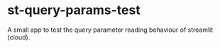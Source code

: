 # st-query-params-test
A small app to test the query parameter reading behaviour of streamlit (cloud).

